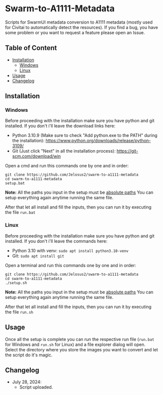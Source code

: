 # Swarm-to-A1111-Metadata

Scripts for SwarmUI metadata conversion to A1111 metadata (mostly used for Civitai to automatically detect the resources). If you find a bug, you have some problem or you want to request a feature please open an Issue.

## Table of Content
- [Installation](#installation)
  - [Windows](#windows)
  - [Linux](#linux)
- [Usage](#usage)
- [Changelog](#changelog)

## Installation
### Windows
Before proceeding with the installation make sure you have python and git installed. If you don't i'll leave the download links here:
- Python 3.10.9 (Make sure to check "Add python.exe to the PATH" during the installation): https://www.python.org/downloads/release/python-3109/
- Git (Just click "Next" in all the installation process): https://git-scm.com/download/win

Open a cmd and run this commands one by one and in order:
```
git clone https://github.com/Jelosus2/swarm-to-a1111-metadata
cd swarm-to-a1111-metadata
setup.bat
```
**Note:** All the paths you input in the setup must be [absolute paths](https://www.computerhope.com/issues/ch001708.htm#windows)
You can setup everything again anytime running the same file.

After that let all install and fill the inputs, then you can run it by executing the file `run.bat`

### Linux
Before proceeding with the installation make sure you have python and git installed. If you don't i'll leave the commands here:
- Python 3.10 with venv: `sudo apt install python3.10-venv`
- Git: `sudo apt install git`

Open a terminal and run this commands one by one and in order:
```
git clone https://github.com/Jelosus2/swarm-to-a1111-metadata
cd swarm-to-a1111-metadata
./setup.sh
```
**Note:** All the paths you input in the setup must be [absolute paths](https://www.computerhope.com/issues/ch001708.htm#linux)
You can setup everything again anytime running the same file.

After that let all install and fill the inputs, then you can run it by executing the file `run.sh`

## Usage
Once all the setup is complete you can run the respective run file (`run.bat` for Windows and `run.sh` for Linux) and a file explorer dialog will open. Select the directory where you store the images you want to convert and let the script do it's magic.

## Changelog
- July 28, 2024:
  - Script uploaded.